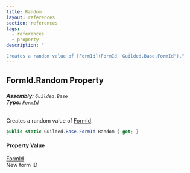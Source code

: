 ```yaml
---
title: Random
layout: references
section: references
tags:
  - references
  - property
description: "

Creates a random value of [FormId](FormId 'Guilded.Base.FormId')."
---
```


## FormId.Random Property
###### **Assembly:** `Guilded.Base`<br/>**Type:** [`FormId`](FormId 'Guilded.Base.FormId')

Creates a random value of [FormId](FormId 'Guilded.Base.FormId').

```csharp
public static Guilded.Base.FormId Random { get; }
```

#### Property Value
[FormId](FormId 'Guilded.Base.FormId')  
New form ID
